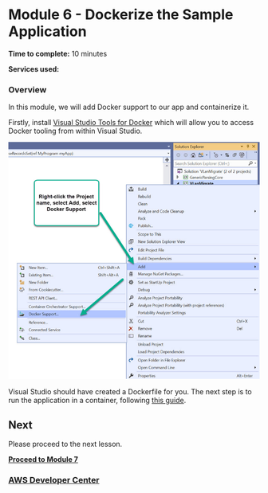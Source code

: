 # Module 6 - Dockerize the Sample Application


**Time to complete:** 10 minutes

**Services used:**


### Overview

In this module, we will add Docker support to our app and containerize it. 


Firstly, install [Visual Studio Tools for Docker](https://docs.microsoft.com/en-us/dotnet/standard/containerized-lifecycle-architecture/design-develop-containerized-apps/visual-studio-tools-for-docker) which will allow you to access Docker tooling from within Visual Studio.

![Adding Docker support from Visual Studios](/images/module-6/AddDockerSupport-2.jpg)

Visual Studio should have created a Dockerfile for you. The next step is to run the application in a container, following [this guide](https://docs.microsoft.com/en-us/dotnet/core/docker/build-container#create-a-container).


## Next

Please proceed to the next lesson.

**[Proceed to Module 7](/module-7)**


### [AWS Developer Center](https://developer.aws)
